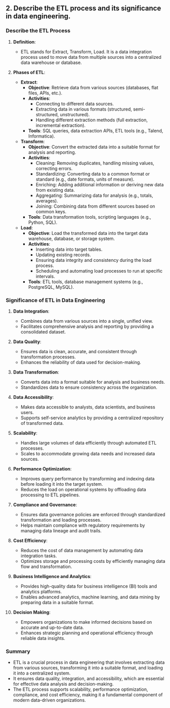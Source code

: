 ## 2. Describe the ETL process and its significance in data engineering.

### Describe the ETL Process

1. **Definition**:
   - ETL stands for Extract, Transform, Load. It is a data integration process used to move data from multiple sources into a centralized data warehouse or database.

2. **Phases of ETL**:
   - **Extract**:
     - **Objective**: Retrieve data from various sources (databases, flat files, APIs, etc.).
     - **Activities**:
       - Connecting to different data sources.
       - Extracting data in various formats (structured, semi-structured, unstructured).
       - Handling different extraction methods (full extraction, incremental extraction).
     - **Tools**: SQL queries, data extraction APIs, ETL tools (e.g., Talend, Informatica).
   - **Transform**:
     - **Objective**: Convert the extracted data into a suitable format for analysis and reporting.
     - **Activities**:
       - Cleaning: Removing duplicates, handling missing values, correcting errors.
       - Standardizing: Converting data to a common format or standard (e.g., date formats, units of measure).
       - Enriching: Adding additional information or deriving new data from existing data.
       - Aggregating: Summarizing data for analysis (e.g., totals, averages).
       - Joining: Combining data from different sources based on common keys.
     - **Tools**: Data transformation tools, scripting languages (e.g., Python, SQL).
   - **Load**:
     - **Objective**: Load the transformed data into the target data warehouse, database, or storage system.
     - **Activities**:
       - Inserting data into target tables.
       - Updating existing records.
       - Ensuring data integrity and consistency during the load process.
       - Scheduling and automating load processes to run at specific intervals.
     - **Tools**: ETL tools, database management systems (e.g., PostgreSQL, MySQL).

### Significance of ETL in Data Engineering

1. **Data Integration**:
   - Combines data from various sources into a single, unified view.
   - Facilitates comprehensive analysis and reporting by providing a consolidated dataset.

2. **Data Quality**:
   - Ensures data is clean, accurate, and consistent through transformation processes.
   - Enhances the reliability of data used for decision-making.

3. **Data Transformation**:
   - Converts data into a format suitable for analysis and business needs.
   - Standardizes data to ensure consistency across the organization.

4. **Data Accessibility**:
   - Makes data accessible to analysts, data scientists, and business users.
   - Supports self-service analytics by providing a centralized repository of transformed data.

5. **Scalability**:
   - Handles large volumes of data efficiently through automated ETL processes.
   - Scales to accommodate growing data needs and increased data sources.

6. **Performance Optimization**:
   - Improves query performance by transforming and indexing data before loading it into the target system.
   - Reduces the load on operational systems by offloading data processing to ETL pipelines.

7. **Compliance and Governance**:
   - Ensures data governance policies are enforced through standardized transformation and loading processes.
   - Helps maintain compliance with regulatory requirements by managing data lineage and audit trails.

8. **Cost Efficiency**:
   - Reduces the cost of data management by automating data integration tasks.
   - Optimizes storage and processing costs by efficiently managing data flow and transformation.

9. **Business Intelligence and Analytics**:
   - Provides high-quality data for business intelligence (BI) tools and analytics platforms.
   - Enables advanced analytics, machine learning, and data mining by preparing data in a suitable format.

10. **Decision Making**:
    - Empowers organizations to make informed decisions based on accurate and up-to-date data.
    - Enhances strategic planning and operational efficiency through reliable data insights.

### Summary
- ETL is a crucial process in data engineering that involves extracting data from various sources, transforming it into a suitable format, and loading it into a centralized system.
- It ensures data quality, integration, and accessibility, which are essential for effective data analysis and decision-making.
- The ETL process supports scalability, performance optimization, compliance, and cost efficiency, making it a fundamental component of modern data-driven organizations.